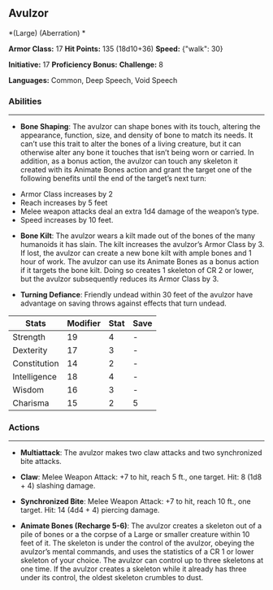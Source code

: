 ## Avulzor
*(Large) (Aberration) *

**Armor Class:** 17
**Hit Points:** 135 (18d10+36)
**Speed:** {"walk": 30}

**Initiative:** 17
**Proficiency Bonus:**
**Challenge:** 8

**Languages:** Common, Deep Speech, Void Speech

### Abilities
 --- 
- **Bone Shaping**: The avulzor can shape bones with its touch, altering the appearance, function, size, and density of bone to match its needs. It can’t use this trait to alter the bones of a living creature, but it can otherwise alter any bone it touches that isn’t being worn or carried. In addition, as a bonus action, the avulzor can touch any skeleton it created with its Animate Bones action and grant the target one of the following benefits until the end of the target’s next turn: 
* Armor Class increases by 2 
* Reach increases by 5 feet 
* Melee weapon attacks deal an extra 1d4 damage of the weapon’s type. 
* Speed increases by 10 feet.

- **Bone Kilt**: The avulzor wears a kilt made out of the bones of the many humanoids it has slain. The kilt increases the avulzor’s Armor Class by 3. If lost, the avulzor can create a new bone kilt with ample bones and 1 hour of work. The avulzor can use its Animate Bones as a bonus action if it targets the bone kilt. Doing so creates 1 skeleton of CR 2 or lower, but the avulzor subsequently reduces its Armor Class by 3.

- **Turning Defiance**: Friendly undead within 30 feet of the avulzor have advantage on saving throws against effects that turn undead.



| Stats | Modifier | Stat | Save
| ---- | ---- | ---- | ---- |
| Strength | 19 | 4 | - |
| Dexterity | 17 | 3 | - |
| Constitution | 14 | 2 | - |
| Intelligence | 18 | 4 | - |
| Wisdom | 16 | 3 | - |
| Charisma | 15 | 2 | 5 |

### Actions
 --- 
- **Multiattack**: The avulzor makes two claw attacks and two synchronized bite attacks.

- **Claw**: Melee Weapon Attack: +7 to hit, reach 5 ft., one target. Hit: 8 (1d8 + 4) slashing damage.

- **Synchronized Bite**: Melee Weapon Attack: +7 to hit, reach 10 ft., one target. Hit: 14 (4d4 + 4) piercing damage.

- **Animate Bones (Recharge 5-6)**: The avulzor creates a skeleton out of a pile of bones or a the corpse of a Large or smaller creature within 10 feet of it. The skeleton is under the control of the avulzor, obeying the avulzor’s mental commands, and uses the statistics of a CR 1 or lower skeleton of your choice. The avulzor can control up to three skeletons at one time. If the avulzor creates a skeleton while it already has three under its control, the oldest skeleton crumbles to dust.

